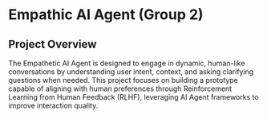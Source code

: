 # Empathic AI Agent (Group 2)

## Project Overview
The Empathetic AI Agent is designed to engage in dynamic, human-like conversations by understanding user intent, context, and asking clarifying questions when needed. This project focuses on building a prototype capable of aligning with human preferences through Reinforcement Learning from Human Feedback (RLHF), leveraging AI Agent frameworks to improve interaction quality.

